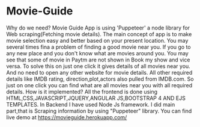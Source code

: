 # Movie-Guide
Why do we need? Movie Guide App is using 'Puppeteer' a node library for Web scraping(Fetching movie details). The main concept of app is to make movie selection easy and better based on your present location. You may several times fina a problem of finding a good movie near you. If you go to any new place and you don't know what are movies around you. You may see that some of movie in Paytm are not shown in Book my show and vice versa. To solve this on just one click it gives details of all movies near you. And no need to open any other website for movie details. All other required details like IMDB rating, direction,plot,actors also pulled from IMDB.com. So just on one click you can find what are all movies near you with all required details. How is it implemented? All the frontend is done using HTML,CSS,JAVASCRIPT,JQUERY,ANGULAR JS,BOOTSTRAP 4 AND EJS TEMPLATES. In Backend I have used Node Js framework. I did main part,that is Scraping information by using "Puppeteer" library.
You can find live demo at https://movieguide.herokuapp.com/
